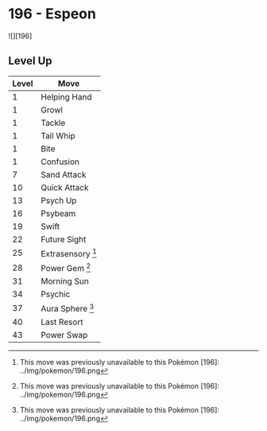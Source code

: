 # 196 - Espeon
![][196]

## Level Up

Level | Move
---   | ---
  1   | Helping Hand
  1   | Growl
  1   | Tackle
  1   | Tail Whip
  1   | Bite
  1   | Confusion
  7   | Sand Attack
 10   | Quick Attack
 13   | Psych Up
 16   | Psybeam
 19   | Swift
 22   | Future Sight
 25   | Extrasensory [^1]
 28   | Power Gem [^1]
 31   | Morning Sun
 34   | Psychic
 37   | Aura Sphere [^1]
 40   | Last Resort
 43   | Power Swap

[^1]: This move was previously unavailable to this Pokémon
[196]: ../img/pokemon/196.png
